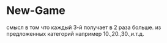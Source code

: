 # New-Game
смысл в том что каждый  3-й получает в 2 раза больше. из предложенных категорий например 10.,20.,30.,и.т.д.
